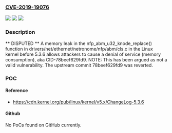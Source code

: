 ### [CVE-2019-19076](https://cve.mitre.org/cgi-bin/cvename.cgi?name=CVE-2019-19076)
![](https://img.shields.io/static/v1?label=Product&message=n%2Fa&color=blue)
![](https://img.shields.io/static/v1?label=Version&message=n%2Fa&color=blue)
![](https://img.shields.io/static/v1?label=Vulnerability&message=n%2Fa&color=brighgreen)

### Description

** DISPUTED ** A memory leak in the nfp_abm_u32_knode_replace() function in drivers/net/ethernet/netronome/nfp/abm/cls.c in the Linux kernel before 5.3.6 allows attackers to cause a denial of service (memory consumption), aka CID-78beef629fd9. NOTE: This has been argued as not a valid vulnerability. The upstream commit 78beef629fd9 was reverted.

### POC

#### Reference
- https://cdn.kernel.org/pub/linux/kernel/v5.x/ChangeLog-5.3.6

#### Github
No PoCs found on GitHub currently.

